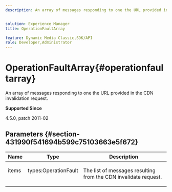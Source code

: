 ```yaml
---
description: An array of messages responding to one the URL provided in the CDN invalidation request.


solution: Experience Manager
title: OperationFaultArray

feature: Dynamic Media Classic,SDK/API
role: Developer,Administrator
---
```


# OperationFaultArray{#operationfaultarray}

An array of messages responding to one the URL provided in the CDN invalidation request.

 **Supported Since**

4.5.0, patch 2011-02

## Parameters {#section-431990f541694b599c75103663e5f672}

<table id="table_C8AEAC1759E144499557ECEBDAF740B9"> 
 <thead> 
  <tr> 
   <th class="entry"> <b> Name</b> </th> 
   <th class="entry"> <b> Type</b> </th> 
   <th class="entry"> <b> Description</b> </th> 
  </tr> 
 </thead>
 <tbody> 
  <tr valign="top"> 
   <td> <p> <span class="codeph"> <span class="varname"> items</span> </span> </p> </td> 
   <td> <p> <span class="codeph"> types:OperationFault</span> </p> </td> 
   <td> <p> The list of messages resulting from the CDN invalidate request. </p> </td> 
  </tr> 
 </tbody> 
</table>

